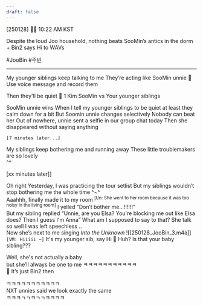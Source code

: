 ```yaml
---
draft: false
---
```




[250128] 🐣💭 10:22 AM KST

Despite the loud Joo household, nothing beats SooMin’s antics in the dorm + Bin2 says Hi to WAVs

#JooBin #주빈

___
My younger siblings keep talking to me
They’re acting like SooMin unnie 
🫧 Use voice message and record them

Then they'll be quiet
🫧 1 Kim SooMin vs Your younger siblings

SooMin unnie wins
When I tell my younger siblings to be quiet
at least they calm down for a bit
But Soomin unnie changes selectively
Nobody can beat her
Out of nowhere, unnie sent a selfie in our group chat today
Then she disappeared without saying anything

`[7 minutes later...]`

My siblings keep bothering me and running away
These little troublemakers are so lovely  
^^  


[xx minutes later]]


Oh right
Yesterday, I was practicing the tour setlist
But my siblings wouldn’t stop bothering me the whole time
^~^  
Aaahhh, finally made it to my room 
<sup>[t/n: She went to her room because it was too noisy in the living room]</sup>
I yelled “Don’t bother me…!!!!!!”  
But my sibling replied
“Unnie, are you Elsa? You're blocking me out like Elsa does? Then I guess I'm Anna”
What am I supposed to say to that? 
She talk so well I was left speechless
..  
Now she’s next to me singing _Into the Unknown_ 
![[250128_JooBin_3.m4a]]  
`[VM: Hiiiii ~]`
It's my younger sib, say Hi
🫧 Huh? Is that your baby sibling???

Well, she's not actually a baby  
but she’ll always be one to me
ㅋㅋㅋㅋㅋㅋㅋㅋㅋㅋㅋ  
🫧 It’s just Bin2 then

ㅋㅋㅋㅋㅋㅋㅋㅋㅋㅋㅋ  
NXT unnies said we look exactly the same  
ㅋㅋㅋㄱㄱㅋㄱㄱㅋㅋㅋㅋ

